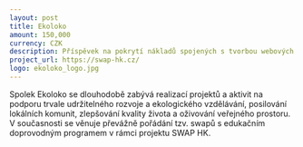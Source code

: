 ```yaml
---
layout: post
title: Ekoloko
amount: 150,000
currency: CZK
description: Příspěvek na pokrytí nákladů spojených s tvorbou webových stránek + grafického manuálu a loga, a dále na částečné financování projektu SWAP HK
project_url: https://swap-hk.cz/
logo: ekoloko_logo.jpg
---
```


Spolek Ekoloko se dlouhodobě zabývá realizací projektů a aktivit na podporu trvale udržitelného rozvoje a ekologického vzdělávání, posilování lokálních komunit, zlepšování kvality života a oživování veřejného prostoru. V současnosti se věnuje převážně pořádání tzv. swapů s edukačním doprovodným programem v rámci projektu SWAP HK.


